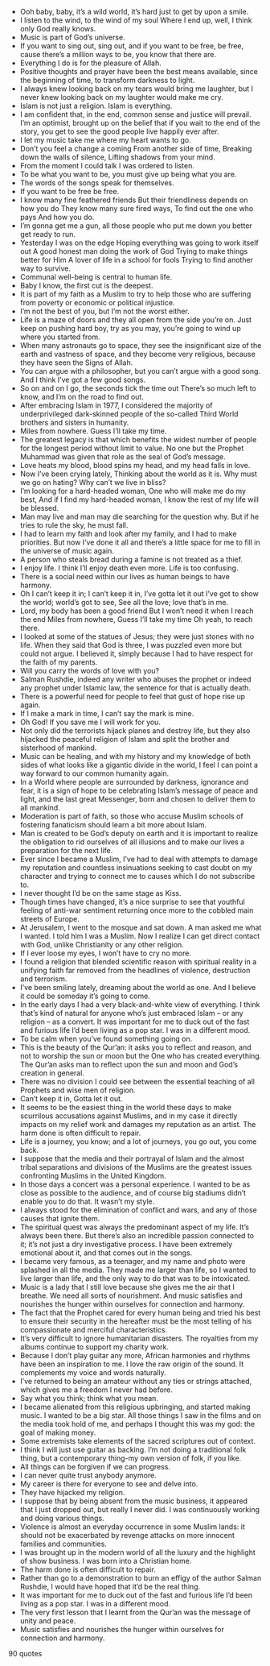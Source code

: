  - Ooh baby, baby, it’s a wild world, it’s hard just to get by upon a smile.
 - I listen to the wind, to the wind of my soul Where I end up, well, I think only God really knows.
 - Music is part of God’s universe.
 - If you want to sing out, sing out, and if you want to be free, be free, cause there’s a million ways to be, you know that there are.
 - Everything I do is for the pleasure of Allah.
 - Positive thoughts and prayer have been the best means available, since the beginning of time, to transform darkness to light.
 - I always knew looking back on my tears would bring me laughter, but I never knew looking back on my laughter would make me cry.
 - Islam is not just a religion. Islam is everything.
 - I am confident that, in the end, common sense and justice will prevail. I’m an optimist, brought up on the belief that if you wait to the end of the story, you get to see the good people live happily ever after.
 - I let my music take me where my heart wants to go.
 - Don’t you feel a change a coming From another side of time, Breaking down the walls of silence, Lifting shadows from your mind.
 - From the moment I could talk I was ordered to listen.
 - To be what you want to be, you must give up being what you are.
 - The words of the songs speak for themselves.
 - If you want to be free be free.
 - I know many fine feathered friends But their friendliness depends on how you do They know many sure fired ways, To find out the one who pays And how you do.
 - I’m gonna get me a gun, all those people who put me down you better get ready to run.
 - Yesterday I was on the edge Hoping everything was going to work itself out A good honest man doing the work of God Trying to make things better for Him A lover of life in a school for fools Trying to find another way to survive.
 - Communal well-being is central to human life.
 - Baby I know, the first cut is the deepest.
 - It is part of my faith as a Muslim to try to help those who are suffering from poverty or economic or political injustice.
 - I’m not the best of you, but I’m not the worst either.
 - Life is a maze of doors and they all open from the side you’re on. Just keep on pushing hard boy, try as you may, you’re going to wind up where you started from.
 - When many astronauts go to space, they see the insignificant size of the earth and vastness of space, and they become very religious, because they have seen the Signs of Allah.
 - You can argue with a philosopher, but you can’t argue with a good song. And I think I’ve got a few good songs.
 - So on and on I go, the seconds tick the time out There’s so much left to know, and I’m on the road to find out.
 - After embracing Islam in 1977, I considered the majority of underprivileged dark-skinned people of the so-called Third World brothers and sisters in humanity.
 - Miles from nowhere. Guess I’ll take my time.
 - The greatest legacy is that which benefits the widest number of people for the longest period without limit to value. No one but the Prophet Muhammad was given that role as the seal of God’s message.
 - Love heats my blood, blood spins my head, and my head falls in love.
 - Now I’ve been crying lately, Thinking about the world as it is. Why must we go on hating? Why can’t we live in bliss?
 - I’m looking for a hard-headed woman, One who will make me do my best, And if I find my hard-headed woman, I know the rest of my life will be blessed.
 - Man may live and man may die searching for the question why. But if he tries to rule the sky, he must fall.
 - I had to learn my faith and look after my family, and I had to make priorities. But now I’ve done it all and there’s a little space for me to fill in the universe of music again.
 - A person who steals bread during a famine is not treated as a thief.
 - I enjoy life. I think I’ll enjoy death even more. Life is too confusing.
 - There is a social need within our lives as human beings to have harmony.
 - Oh I can’t keep it in; I can’t keep it in, I’ve gotta let it out I’ve got to show the world; world’s got to see, See all the love; love that’s in me.
 - Lord, my body has been a good friend But I won’t need it when I reach the end Miles from nowhere, Guess I’ll take my time Oh yeah, to reach there.
 - I looked at some of the statues of Jesus; they were just stones with no life. When they said that God is three, I was puzzled even more but could not argue. I believed it, simply because I had to have respect for the faith of my parents.
 - Will you carry the words of love with you?
 - Salman Rushdie, indeed any writer who abuses the prophet or indeed any prophet under Islamic law, the sentence for that is actually death.
 - There is a powerful need for people to feel that gust of hope rise up again.
 - If I make a mark in time, I can’t say the mark is mine.
 - Oh God! If you save me I will work for you.
 - Not only did the terrorists hijack planes and destroy life, but they also hijacked the peaceful religion of Islam and split the brother and sisterhood of mankind.
 - Music can be healing, and with my history and my knowledge of both sides of what looks like a gigantic divide in the world, I feel I can point a way forward to our common humanity again.
 - In a World where people are surrounded by darkness, ignorance and fear, it is a sign of hope to be celebrating Islam’s message of peace and light, and the last great Messenger, born and chosen to deliver them to all mankind.
 - Moderation is part of faith, so those who accuse Muslim schools of fostering fanaticism should learn a bit more about Islam.
 - Man is created to be God’s deputy on earth and it is important to realize the obligation to rid ourselves of all illusions and to make our lives a preparation for the next life.
 - Ever since I became a Muslim, I’ve had to deal with attempts to damage my reputation and countless insinuations seeking to cast doubt on my character and trying to connect me to causes which I do not subscribe to.
 - I never thought I’d be on the same stage as Kiss.
 - Though times have changed, it’s a nice surprise to see that youthful feeling of anti-war sentiment returning once more to the cobbled main streets of Europe.
 - At Jerusalem, I went to the mosque and sat down. A man asked me what I wanted. I told him I was a Muslim. Now I realize I can get direct contact with God, unlike Christianity or any other religion.
 - If I ever loose my eyes, I won’t have to cry no more.
 - I found a religion that blended scientific reason with spiritual reality in a unifying faith far removed from the headlines of violence, destruction and terrorism.
 - I’ve been smiling lately, dreaming about the world as one. And I believe it could be someday it’s going to come.
 - In the early days I had a very black-and-white view of everything. I think that’s kind of natural for anyone who’s just embraced Islam – or any religion – as a convert. It was important for me to duck out of the fast and furious life I’d been living as a pop star. I was in a different mood.
 - To be calm when you’ve found something going on.
 - This is the beauty of the Qur’an: it asks you to reflect and reason, and not to worship the sun or moon but the One who has created everything. The Qur’an asks man to reflect upon the sun and moon and God’s creation in general.
 - There was no division I could see between the essential teaching of all Prophets and wise men of religion.
 - Can’t keep it in, Gotta let it out.
 - It seems to be the easiest thing in the world these days to make scurrilous accusations against Muslims, and in my case it directly impacts on my relief work and damages my reputation as an artist. The harm done is often difficult to repair.
 - Life is a journey, you know; and a lot of journeys, you go out, you come back.
 - I suppose that the media and their portrayal of Islam and the almost tribal separations and divisions of the Muslims are the greatest issues confronting Muslims in the United Kingdom.
 - In those days a concert was a personal experience. I wanted to be as close as possible to the audience, and of course big stadiums didn’t enable you to do that. It wasn’t my style.
 - I always stood for the elimination of conflict and wars, and any of those causes that ignite them.
 - The spiritual quest was always the predominant aspect of my life. It’s always been there. But there’s also an incredible passion connected to it; it’s not just a dry investigative process. I have been extremely emotional about it, and that comes out in the songs.
 - I became very famous, as a teenager, and my name and photo were splashed in all the media. They made me larger than life, so I wanted to live larger than life, and the only way to do that was to be intoxicated.
 - Music is a lady that I still love because she gives me the air that I breathe. We need all sorts of nourishment. And music satisfies and nourishes the hunger within ourselves for connection and harmony.
 - The fact that the Prophet cared for every human being and tried his best to ensure their security in the hereafter must be the most telling of his compassionate and merciful characteristics.
 - It’s very difficult to ignore humanitarian disasters. The royalties from my albums continue to support my charity work.
 - Because I don’t play guitar any more, African harmonies and rhythms have been an inspiration to me. I love the raw origin of the sound. It complements my voice and words naturally.
 - I’ve returned to being an amateur without any ties or strings attached, which gives me a freedom I never had before.
 - Say what you think; think what you mean.
 - I became alienated from this religious upbringing, and started making music. I wanted to be a big star. All those things I saw in the films and on the media took hold of me, and perhaps I thought this was my god: the goal of making money.
 - Some extremists take elements of the sacred scriptures out of context.
 - I think I will just use guitar as backing. I’m not doing a traditional folk thing, but a contemporary thing-my own version of folk, if you like.
 - All things can be forgiven if we can progress.
 - I can never quite trust anybody anymore.
 - My career is there for everyone to see and delve into.
 - They have hijacked my religion.
 - I suppose that by being absent from the music business, it appeared that I just dropped out, but really I never did. I was continuously working and doing various things.
 - Violence is almost an everyday occurrence in some Muslim lands: it should not be exacerbated by revenge attacks on more innocent families and communities.
 - I was brought up in the modern world of all the luxury and the highlight of show business. I was born into a Christian home.
 - The harm done is often difficult to repair.
 - Rather than go to a demonstration to burn an effigy of the author Salman Rushdie, I would have hoped that it’d be the real thing.
 - It was important for me to duck out of the fast and furious life I’d been living as a pop star. I was in a different mood.
 - The very first lesson that I learnt from the Qur’an was the message of unity and peace.
 - Music satisfies and nourishes the hunger within ourselves for connection and harmony.

90 quotes